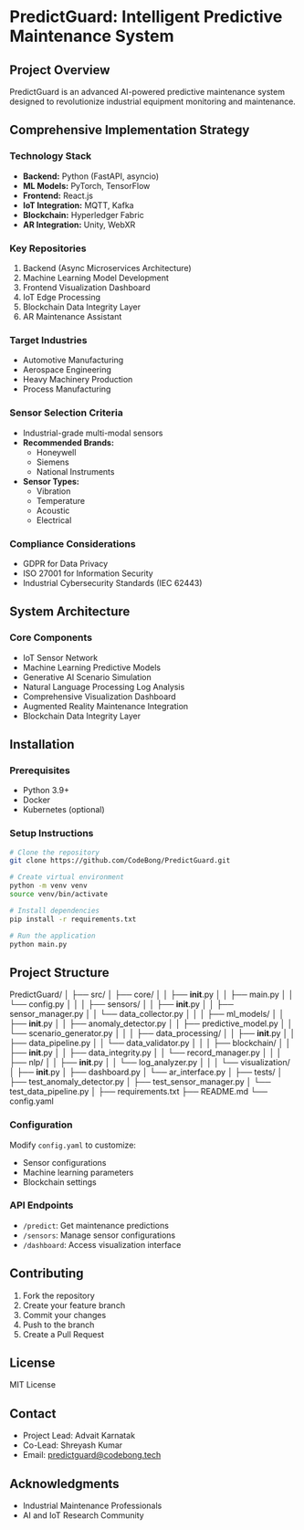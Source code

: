 # PredictGuard: Intelligent Predictive Maintenance System

## Project Overview
PredictGuard is an advanced AI-powered predictive maintenance system designed to revolutionize industrial equipment monitoring and maintenance.

## Comprehensive Implementation Strategy

### Technology Stack
- **Backend:** Python (FastAPI, asyncio)
- **ML Models:** PyTorch, TensorFlow
- **Frontend:** React.js
- **IoT Integration:** MQTT, Kafka
- **Blockchain:** Hyperledger Fabric
- **AR Integration:** Unity, WebXR

### Key Repositories
1. Backend (Async Microservices Architecture)
2. Machine Learning Model Development
3. Frontend Visualization Dashboard
4. IoT Edge Processing
5. Blockchain Data Integrity Layer
6. AR Maintenance Assistant

### Target Industries
- Automotive Manufacturing
- Aerospace Engineering
- Heavy Machinery Production
- Process Manufacturing

### Sensor Selection Criteria
- Industrial-grade multi-modal sensors
- **Recommended Brands:** 
  - Honeywell
  - Siemens
  - National Instruments
- **Sensor Types:**
  - Vibration
  - Temperature
  - Acoustic
  - Electrical

### Compliance Considerations
- GDPR for Data Privacy
- ISO 27001 for Information Security
- Industrial Cybersecurity Standards (IEC 62443)

## System Architecture

### Core Components
- IoT Sensor Network
- Machine Learning Predictive Models
- Generative AI Scenario Simulation
- Natural Language Processing Log Analysis
- Comprehensive Visualization Dashboard
- Augmented Reality Maintenance Integration
- Blockchain Data Integrity Layer

## Installation

### Prerequisites
- Python 3.9+
- Docker
- Kubernetes (optional)

### Setup Instructions
```bash
# Clone the repository
git clone https://github.com/CodeBong/PredictGuard.git

# Create virtual environment
python -m venv venv
source venv/bin/activate

# Install dependencies
pip install -r requirements.txt

# Run the application
python main.py
```

## Project Structure

PredictGuard/
│
├── src/
│   ├── core/
│   │   ├── __init__.py
│   │   ├── main.py
│   │   └── config.py
│   │
│   ├── sensors/
│   │   ├── __init__.py
│   │   ├── sensor_manager.py
│   │   └── data_collector.py
│   │
│   ├── ml_models/
│   │   ├── __init__.py
│   │   ├── anomaly_detector.py
│   │   ├── predictive_model.py
│   │   └── scenario_generator.py
│   │
│   ├── data_processing/
│   │   ├── __init__.py
│   │   ├── data_pipeline.py
│   │   └── data_validator.py
│   │
│   ├── blockchain/
│   │   ├── __init__.py
│   │   ├── data_integrity.py
│   │   └── record_manager.py
│   │
│   ├── nlp/
│   │   ├── __init__.py
│   │   └── log_analyzer.py
│   │
│   └── visualization/
│       ├── __init__.py
│       ├── dashboard.py
│       └── ar_interface.py
│
├── tests/
│   ├── test_anomaly_detector.py
│   ├── test_sensor_manager.py
│   └── test_data_pipeline.py
│
├── requirements.txt
├── README.md
└── config.yaml

### Configuration
Modify `config.yaml` to customize:
- Sensor configurations
- Machine learning parameters
- Blockchain settings

### API Endpoints
- `/predict`: Get maintenance predictions
- `/sensors`: Manage sensor configurations
- `/dashboard`: Access visualization interface

## Contributing
1. Fork the repository
2. Create your feature branch
3. Commit your changes
4. Push to the branch
5. Create a Pull Request

## License
MIT License

## Contact
- Project Lead: Advait Karnatak
- Co-Lead: Shreyash Kumar
- Email: predictguard@codebong.tech

## Acknowledgments
- Industrial Maintenance Professionals
- AI and IoT Research Community